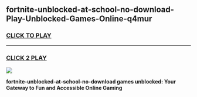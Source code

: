 
## fortnite-unblocked-at-school-no-download-Play-Unblocked-Games-Online-q4mur
<h3>
<a href="https://premium76.site?title=fortnite-unblocked-at-school-no-download&ref=25A">CLICK TO PLAY</a></h3>
<hr>

<h3>
<a href="https://premium76.site?title=fortnite-unblocked-at-school-no-download&ref=25A">CLICK 2 PLAY</a>
  
</h3>

<a href="https://premium76.site?title=fortnite-unblocked-at-school-no-download&ref=25A"><img src="https://clearcache.store/games.png"></a>


**fortnite-unblocked-at-school-no-download games unblocked: Your Gateway to Fun and Accessible Online Gaming**
